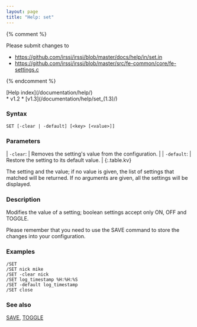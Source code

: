 ```yaml
---
layout: page
title: "Help: set"
---
```


{% comment %}

Please submit changes to
- https://github.com/irssi/irssi/blob/master/docs/help/in/set.in
- https://github.com/irssi/irssi/blob/master/src/fe-common/core/fe-settings.c


{% endcomment %}
<nav markdown="1">
[Help index](/documentation/help/)
</nav>

<div markdown="1" class="version">
* v1.2
* [v1.3](/documentation/help/set_(1.3)/)
</div>

### Syntax ###

<div class="highlight irssisyntax"><pre style="\-\-cmdlen:3ch"><code><span class="synB">SET</span> <span class="syn10">[<span class="syn">-clear</span> | <span class="syn">-default</span>]</span> <span class="syn10">[<span class="syn09">&lt;key></span> <span class="syn14">[<span class="syn13">&lt;value></span>]</span>]</span></code></pre></div>



### Parameters ###


| `-clear`: |       Removes the setting's value from the configuration. |
| `-default`: |     Restore the setting to its default value. |
{:.table.kv}

The setting and the value; if no value is given, the list of settings that
matched will be returned. If no arguments are given, all the settings will
be displayed.

### Description ###

Modifies the value of a setting; boolean settings accept only ON, OFF and
    TOGGLE.

Please remember that you need to use the SAVE command to store the changes
into your configuration.

### Examples ###

    /SET
    /SET nick mike
    /SET -clear nick
    /SET log_timestamp %H:%H:%S
    /SET -default log_timestamp
    /SET close

### See also ###
[SAVE](/documentation/help/save/), [TOGGLE](/documentation/help/toggle/)

